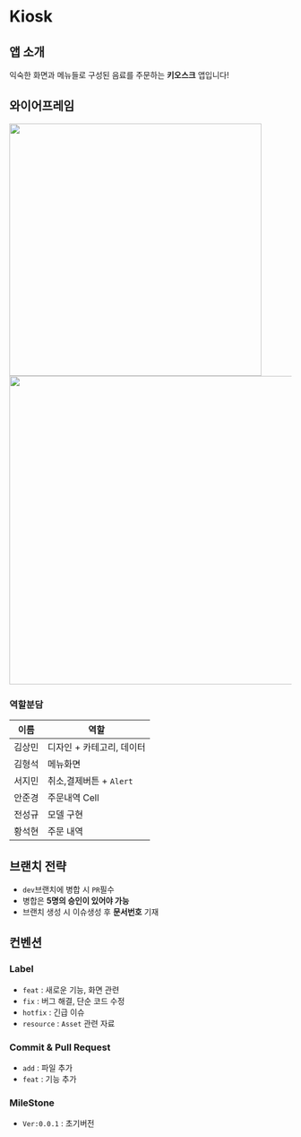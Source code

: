 # Kiosk
## 앱 소개
익숙한 화면과 메뉴들로 구성된 음료를 주문하는 **키오스크** 앱입니다!

## 와이어프레임
<div>
<img width="450" src="https://github.com/user-attachments/assets/24c47ac1-be70-441f-9f84-b4b008bc0eea">
<img width="550" src="https://github.com/user-attachments/assets/4052a245-fe28-429f-b84e-91c9ec57a93e">
</div>

### 역할분담
|이름|역할|
|-|-|
|김상민|디자인 + 카테고리, 데이터|
|김형석|메뉴화면|
|서지민|취소,결제버튼 + `Alert`|
|안준경|주문내역 Cell|
|전성규|모델 구현|
|황석현|주문 내역|

## 브랜치 전략
- `dev`브랜치에 병합 시 `PR`필수
- 병합은 **5명의 승인이 있어야 가능**
- 브랜치 생성 시 이슈생성 후 **문서번호** 기재


## 컨벤션
### Label
- `feat` : 새로운 기능, 화면 관련
- `fix` : 버그 해결, 단순 코드 수정
- `hotfix` : 긴급 이슈
- `resource` : `Asset` 관련 자료
### Commit & Pull Request
- `add` : 파일 추가
- `feat` : 기능 추가
### MileStone
- `Ver:0.0.1` : 초기버전
